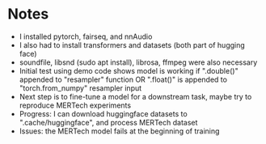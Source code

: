 # Notes
- I installed pytorch, fairseq, and nnAudio
- I also had to install transformers and datasets (both part of hugging face)
- soundfile, libsnd (sudo apt install), librosa, ffmpeg were also necessary
- Initial test using demo code shows model is working if ".double()" appended to "resampler" function OR ".float()" is appended to "torch.from_numpy" resampler input
- Next step is to fine-tune a model for a downstream task, maybe try to reproduce MERTech experiments
- Progress: I can download huggingface datasets to ".cache/huggingface", and process MERTech dataset
- Issues: the MERTech model fails at the beginning of training

